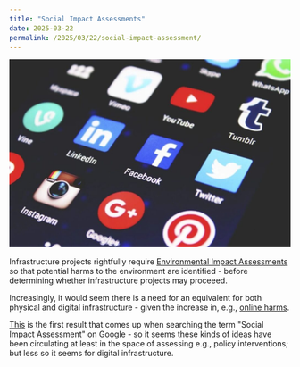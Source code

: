 ```yaml
---
title: "Social Impact Assessments"
date: 2025-03-22
permalink: /2025/03/22/social-impact-assessment/
---
```


![](/social.jpeg)

Infrastructure projects rightfully require [Environmental Impact Assessments](https://www.gov.uk/guidance/environmental-impact-assessment) so that potential harms to the environment are identified - before determining whether infrastructure projects may proceeed.

Increasingly, it would seem there is a need for an equivalent for both physical and digital infrastructure - given the increase in, e.g., [online harms](https://www.gov.uk/government/consultations/online-harms-white-paper/online-harms-white-paper).

[This](https://www.iaia.org/wiki-details.php?ID=23) is the first result that comes up when searching the term "Social Impact Assessment" on Google - so it seems these kinds of ideas have been circulating at least in the space of assessing e.g., policy interventions; but less so it seems for digital infrastructure.
